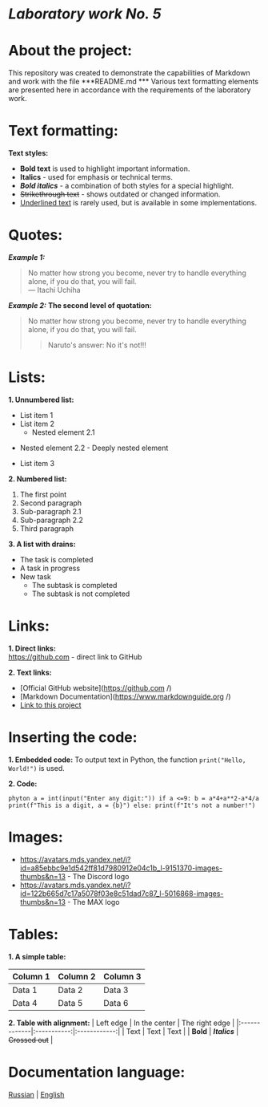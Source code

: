 # *Laboratory work No. 5*


# About the project:
This repository was created to demonstrate the capabilities of Markdown and work with the file ***README.md *** Various text formatting elements are presented here in accordance with the requirements of the laboratory work.


# Text formatting:

**Text styles:**

* **Bold text** is used to highlight important information.
* __Italics__ - used for emphasis or technical terms.
* ***Bold italics*** - a combination of both styles for a special highlight.
* ~~Strikethrough text~~ - shows outdated or changed information.
* <u>Underlined text</u> is rarely used, but is available in some implementations.


# Quotes:

***Example 1:***
>No matter how strong you become, never try to handle everything alone, if you do that, you will fail.\
— Itachi Uchiha

***Example 2:***
**The second level of quotation:**
>No matter how strong you become, never try to handle everything alone, if you do that, you will fail.
>>Naruto's answer: No it's not!!!


# Lists:

**1. Unnumbered list:**
* List item 1
* List item 2
    + Nested element 2.1
+ Nested element 2.2
         - Deeply nested element
* List item 3


**2. Numbered list:**
1. The first point
2. Second paragraph
1. Sub-paragraph 2.1
2. Sub-paragraph 2.2
3. Third paragraph


**3. A list with drains:**
* The task is completed
* A task in progress
* New task
   * The subtask is completed
   * The subtask is not completed


# Links:

**1. Direct links:**\
https://github.com - direct link to GitHub


**2. Text links:**
* [Official GitHub website](https://github.com /)
* [Markdown Documentation](https://www.markdownguide.org /)
* [Link to this project](https://github.com/Belka49087/lab1/edit/main/README-ru.md )


# Inserting the code:

**1. Embedded code:**
To output text in Python, the function ``print("Hello, World!")`` is used.

**2. Code:**

``phyton
a = int(input("Enter any digit:"))
if a <=9:
b = a*4+a**2-a*4/a
print(f"This is a digit, a = {b}")
else:
print(f"It's not a number!")
``


# Images:
* https://avatars.mds.yandex.net/i?id=a85ebbc9e1d542ff81d7980912e04c1b_l-9151370-images-thumbs&n=13 - The Discord logo
* https://avatars.mds.yandex.net/i?id=122b665d7c17a5078f03e8c51dad7c87_l-5016868-images-thumbs&n=13 - The MAX logo


# Tables:

**1. A simple table:**

| Column 1 | Column 2 | Column 3 |
|-----------|-----------|-----------|
| Data 1 | Data 2 | Data 3 |
| Data 4 | Data 5 | Data 6 |

**2. Table with alignment:**
| Left edge | In the center | The right edge |
|:-------------|:-----------:|:------------:|
| Text | Text | Text |
| **Bold** | ***Italics*** | ~~Crossed out~~ |


# Documentation language:
[Russian](https://github.com/Belka49087/lab1/blob/main/README-ru.md) | [English](https://github.com/Belka49087/lab1/blob/main/README.md)
